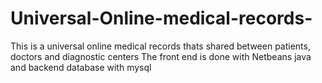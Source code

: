 # Universal-Online-medical-records-
This is a universal online medical records thats shared between patients, doctors and diagnostic centers
The front end is done with Netbeans java and backend database with mysql 

